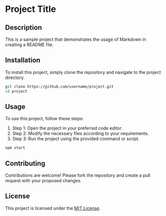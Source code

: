 # Project Title

## Description

This is a sample project that demonstrates the usage of Markdown in creating a README file.

## Installation

To install this project, simply clone the repository and navigate to the project directory.

```bash
git clone https://github.com/username/project.git
cd project
```

## Usage

To use this project, follow these steps:

1. Step 1: Open the project in your preferred code editor.
2. Step 2: Modify the necessary files according to your requirements.
3. Step 3: Run the project using the provided command or script.

```bash
npm start
```

## Contributing

Contributions are welcome! Please fork the repository and create a pull request with your proposed changes.

## License

This project is licensed under the [MIT License](LICENSE).
